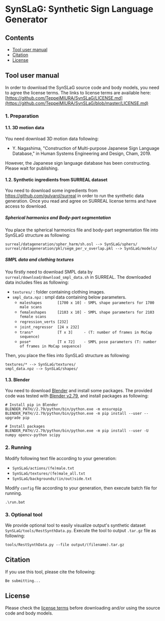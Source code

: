 # SynSLaG: Synthetic Sign Language Generator

## Contents
* [Tool user manual](https://github.com/TeppeiMIURA/SynSLaG#tool-user-manual)
* [Citation](https://github.com/TeppeiMIURA/SynSLaG#citation)
* [License](https://github.com/TeppeiMIURA/SynSLaG#license)


## Tool user manual
In order to download the SynSLaG source code and body models, you need to agree the license terms.
The links to license terms are available here: [https://github.com/TeppeiMIURA/SynSLaG/LICENSE.md](https://github.com/TeppeiMIURA/SynSLaG/blob/master/LICENSE.md)

### 1. Preparation

#### 1.1. 3D motion data
You need download 3D motion data following:

* Y. Nagashima, "Construction of Multi-purpose Japanese Sign Language Database," in Human Systems Engineering and Design, Cham, 2019.

However, the Japanese sign language database has been constructing.
Please wait for publishing.

#### 1.2. Synthetic ingredients from SURREAL dataset
You need to download some ingredients from https://github.com/gulvarol/surreal in order to run the synthetic data generation.
Once you read and agree on SURREAL license terms and have access to download.

##### Spherical harmonics and Body-part segmentation
You place the spherical harmonics file and body-part segmentation file into SynSLaG structure as following:
```
surreal/datageneration/spher_harm/sh.osl --> SynSLaG/sphers/
surreal/datageneration/pkl/segm_per_v_overlap.pkl --> SynSLaG/models/
```

##### SMPL data and clothing textures
You firstly need to download SMPL data by `surreal/download/download_smpl_data.sh` in SURREAL.
The downloaded data includes files as following:
* `textures/` : folder containing clothing images.
* `smpl_data.npz` : smpl data containing below parameters.
    * `maleshapes       [1700 x 10] - SMPL shape parameters for 1700 male scans`
    * `femaleshapes     [2103 x 10] - SMPL shape parameters for 2103 female scans` 
    * `regression_verts [232]`
    * `joint_regressor  [24 x 232]`
    * `trans*           [T x 3]     - (T: number of frames in MoCap sequence)`
    * `pose*            [T x 72]    - SMPL pose parameters (T: number of frames in MoCap sequence)`

Then, you place the files into SynSLaG structure as following:
```
textures/* --> SynSLaG/textures/
smpl_data.npz --> SynSLaG/shapes/
```

#### 1.3. Blender
You need to download [Blender](https://www.blender.org/) and install some packages.
The provided code was tested with [Blender v2.79](https://download.blender.org/release/Blender2.79/), and install packages as following:
```
# Install pip in Blender
BLENDER_PATH//2.79/python/bin/python.exe -m ensurepip
BLENDER_PATH//2.79/python/bin/python.exe -m pip install --user --upgrade pip

# Install packages
BLENDER_PATH//2.79/python/bin/python.exe -m pip install --user -U numpy opencv-python scipy
```

### 2. Running
Modify following text file according to your generation:
* `SynSLaG/actions/(fe)male.txt`
* `SynSLaG/textures/(fe)male_all.txt`
* `SynSLaG/backgrounds/(in/out)side.txt`

Modify `config` file according to your generation, then execute batch file for running.
```
.\run.bat
```

### 3. Optional tool
We provide optional tool to easily visualize output's synthetic dataset `SynSLaG/tools/RestSynthData.py`.
Execute the tool to output `.tar.gz` file as following:
```
tools/RestSynthData.py --file output/(filename).tar.gz
```

## Citation
If you use this tool, please cite the following:

```
Be submitting...
```

## License
Please check the [license terms](https://github.com/TeppeiMIURA/SynSLaG/blob/master/LICENSE.md) before downloading and/or using the source code and body models.
